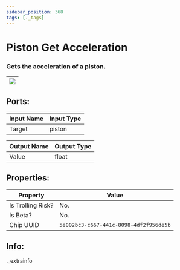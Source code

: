 ```yaml
---
sidebar_position: 368
tags: [._tags]
---
```


# Piston Get Acceleration


### Gets the acceleration of a piston.

| ![](https://images-ext-2.discordapp.net/external/MPmIaQzlEPmgGWlgi-WxBBXt0Bjv_zWPkg1y1f_sy3s/https/www.recroomcircuits.com/image/circuit/absolute-value?width=206&height=108) |
|-----|

## Ports:

| Input Name | Input Type |
|-----------|-----------|
| Target | piston |

| Output Name | Output Type |
|-----------|-----------|
| Value | float |

## Properties:

| Property  | Value |
|-------------------|-----------|
| Is Trolling Risk? | No. |
| Is Beta? | No. |
| Chip UUID | `5e002bc3-c667-441c-8098-4df2f956de5b` |

## Info:
._extrainfo